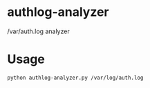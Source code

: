 # authlog-analyzer
/var/auth.log analyzer

# Usage
    python authlog-analyzer.py /var/log/auth.log

